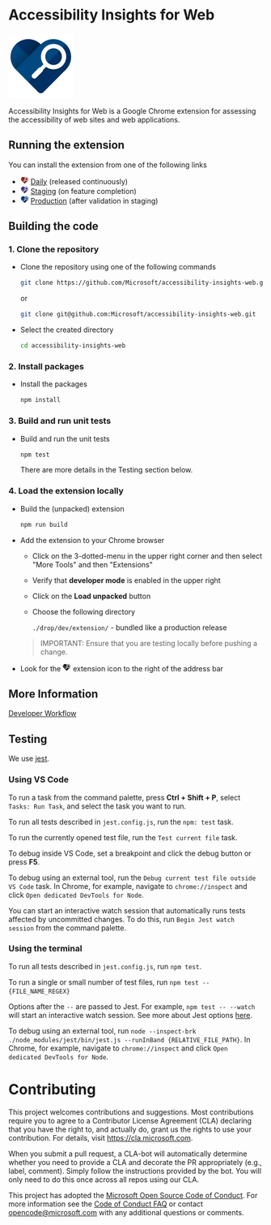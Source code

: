 <!--
Copyright (c) Microsoft Corporation. All rights reserved.
Licensed under the MIT License.
-->
# Accessibility Insights for Web

![Product Logo](./src/icons/brand/blue/brand-blue-128px.png)

Accessibility Insights for Web is a Google Chrome extension for assessing the accessibility of web sites and web applications.
## Running the extension
You can install the extension from one of the following links
- ![Daily Logo](./src/icons/brand/red/brand-red-16px.png) [Daily](https://chrome.google.com/webstore/detail/hbcplehnakffdldhldncjlnbpfgogbem) (released continuously)
- ![Staging Logo](./src/icons/brand/violet/brand-violet-16px.png) [Staging](https://chrome.google.com/webstore/detail/nnmjfbmebeckhpejobgjjjnchlljiagp) (on feature completion)
- ![Production Logo](./src/icons/brand/blue/brand-blue-16px.png) [Production](https://chrome.google.com/webstore/detail/pbjjkligggfmakdaogkfomddhfmpjeni) (after validation in staging)
## Building the code
### 1. Clone the repository
- Clone the repository using one of the following commands
  ``` bash
  git clone https://github.com/Microsoft/accessibility-insights-web.git
  ```
  or
  ``` bash
  git clone git@github.com:Microsoft/accessibility-insights-web.git
  ```
- Select the created directory
  ``` bash
  cd accessibility-insights-web
  ```
### 2. Install packages
- Install the packages
  ``` bash
  npm install
  ```
### 3. Build and run unit tests
- Build and run the unit tests
  ``` bash
  npm test
  ```
  There are more details in the Testing section below.
### 4. Load the extension locally
- Build the (unpacked) extension
  ``` bash
  npm run build
  ```
- Add the extension to your Chrome browser
  - Click on the 3-dotted-menu in the upper right corner and then select "More Tools" and then "Extensions"
  - Verify that **developer mode** is enabled in the upper right
  - Click on the **Load unpacked** button
  - Choose the following directory

    `./drop/dev/extension/` - bundled like a production release

  > IMPORTANT: Ensure that you are testing locally before pushing a change.

- Look for the ![Dev Logo](./src/icons/brand/gray/brand-gray-16px.png) extension icon to the right of the address bar
## More Information

  [Developer Workflow](./docs/workflow.md)

## Testing
We use [jest](https://github.com/facebook/jest).
### Using VS Code
To run a task from the command palette, press **Ctrl + Shift + P**, select `Tasks: Run Task`, and select the task you want to run.

To run all tests described in `jest.config.js`, run the `npm: test` task.

To run the currently opened test file, run the `Test current file` task.

To debug inside VS Code, set a breakpoint and click the debug button or press **F5**.

To debug using an external tool, run the `Debug current test file outside VS Code` task. In Chrome, for example, navigate to `chrome://inspect` and click `Open dedicated DevTools for Node`.

You can start an interactive watch session that automatically runs tests affected by uncommitted changes. To do this, run `Begin Jest watch session` from the command palette.

### Using the terminal

To run all tests described in `jest.config.js`, run `npm test`.

To run a single or small number of test files, run `npm test -- {FILE_NAME_REGEX}`

Options after the `--` are passed to Jest. For example, `npm test -- --watch` will start an interactive watch session. See more about Jest options [here](https://jestjs.io/docs/en/cli.html).

To debug using an external tool, run `node --inspect-brk ./node_modules/jest/bin/jest.js --runInBand {RELATIVE_FILE_PATH}`. In Chrome, for example, navigate to `chrome://inspect` and click `Open dedicated DevTools for Node`.

# Contributing

This project welcomes contributions and suggestions.  Most contributions require you to agree to a
Contributor License Agreement (CLA) declaring that you have the right to, and actually do, grant us
the rights to use your contribution. For details, visit https://cla.microsoft.com.

When you submit a pull request, a CLA-bot will automatically determine whether you need to provide
a CLA and decorate the PR appropriately (e.g., label, comment). Simply follow the instructions
provided by the bot. You will only need to do this once across all repos using our CLA.

This project has adopted the [Microsoft Open Source Code of Conduct](https://opensource.microsoft.com/codeofconduct/).
For more information see the [Code of Conduct FAQ](https://opensource.microsoft.com/codeofconduct/faq/) or
contact [opencode@microsoft.com](mailto:opencode@microsoft.com) with any additional questions or comments.